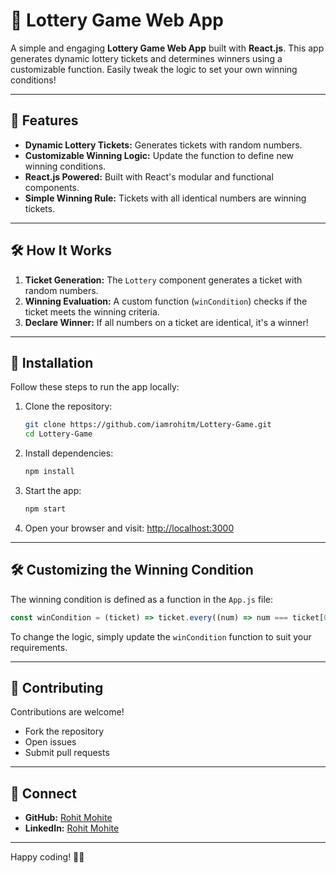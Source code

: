 # 🎲 Lottery Game Web App  

A simple and engaging **Lottery Game Web App** built with **React.js**. This app generates dynamic lottery tickets and determines winners using a customizable function. Easily tweak the logic to set your own winning conditions!

---

## 🌟 Features  

- **Dynamic Lottery Tickets:** Generates tickets with random numbers.  
- **Customizable Winning Logic:** Update the function to define new winning conditions.  
- **React.js Powered:** Built with React's modular and functional components.  
- **Simple Winning Rule:** Tickets with all identical numbers are winning tickets.  

---

## 🛠️ How It Works  

1. **Ticket Generation:** The `Lottery` component generates a ticket with random numbers.  
2. **Winning Evaluation:** A custom function (`winCondition`) checks if the ticket meets the winning criteria.  
3. **Declare Winner:** If all numbers on a ticket are identical, it's a winner!  

---

## 🚀 Installation  

Follow these steps to run the app locally:  

1. Clone the repository:  
   ```bash  
   git clone https://github.com/iamrohitm/Lottery-Game.git  
   cd Lottery-Game  
   ```  

2. Install dependencies:  
   ```bash  
   npm install  
   ```  

3. Start the app:  
   ```bash  
   npm start  
   ```  

4. Open your browser and visit: [http://localhost:3000](http://localhost:3000)  

---

## 🛠️ Customizing the Winning Condition  

The winning condition is defined as a function in the `App.js` file:  

```javascript  
const winCondition = (ticket) => ticket.every((num) => num === ticket[0]);  
```  

To change the logic, simply update the `winCondition` function to suit your requirements.  

---

## 🤝 Contributing  

Contributions are welcome!  
- Fork the repository  
- Open issues  
- Submit pull requests  

---

## 🔗 Connect  

- **GitHub:** [Rohit Mohite](https://github.com/iamrohitm)  
- **LinkedIn:** [Rohit Mohite](https://www.linkedin.com/in/rohit-mohite-832792232/)  

---

Happy coding! 🚀🎉  
